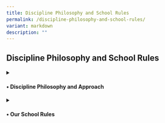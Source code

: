 ```yaml
---
title: Discipline Philosophy and School Rules
permalink: /discipline-philosophy-and-school-rules/
variant: markdown
description: ""
---
```

<h2>Discipline Philosophy and School Rules</h2>
<details class="isomer-details">
<summary><h4>• Discipline Philosophy and Approach</h4>
	</summary><h5>Framework:</h5>
<img style="width: 30%" height="auto" width="30%" alt="School Uniform" src="/images/Discipline/Discipline_Framework.jpg"><br>
At the core of the framework, the balance symbolises equilibrium and fairness, suggesting the careful weighing of disciplinary actions with empathy and consideration for individual circumstances. This communicates the idea of maintaining discipline while also showing care and empathy towards those involved. It reinforces the concept of discipline not merely as enforcement but as a supportive and nurturing process. 
<h5>Philosophy:</h5>
AGPS believes that discipline should not focus on consequences, but about fostering a positive learning environment where all students can thrive. We embrace the concept of "Discipline with CARE," which emphasises guidance, support, and the development of self-regulation skills. This philosophy is grounded in the acronym CARE, with restorative practices integrated throughout:<br><br>
•	Compassion: We approach students with empathy and understanding, recognizing that behavior can stem from a variety of factors. We utilise restorative practices to create a safe space for students to express their feelings and perspectives when addressing misconduct.<br><br>
•	Accountability: We hold students accountable for their actions in a way that promotes reflection and growth. This may involve restorative practices like conferencing or circles, where students can take ownership of their behavior and the impact it had on others.<br><br>
• Respect: We treat all members of our school community with respect, fostering positive relationships and a sense of belonging. Restorative practices, like mediation, encourage respectful dialogue and help rebuild trust after conflict.<br><br>
•	Empowerment: We empower students to make positive choices and develop the skills necessary for self-discipline. Restorative practices provide opportunities for students to learn from their mistakes, repair harm caused, and contribute to solutions.
<h5>Approach:</h5>
Our school-wide discipline approach focuses on Prevention, Intervention, and Restoration, with restorative practices woven into the process:<br><br>
•	Prevention: We actively promote a positive school climate through clear expectations, positive reinforcement, and student well-being programmes. Our school-wide approach to enhancing student well-being is further strengthened by a positive education framework developed by Noble &amp; McGrath, known as the P.R.O.S.P.E.R framework. This framework empowers students to make positive choices and thrive both academically and personally. <br><br>
•	Intervention: We enforce discipline consistently, ensuring fairness. When misconduct occurs, we prioritise restorative practices as our primary intervention strategy.  Teachers will facilitate conferences or mediations.  This allows students to directly address the harm caused, identify underlying issues that may have contributed to the behavior, and collaboratively develop a plan to address the misconduct.  This approach ensures we promptly address inappropriate behavior while also promoting empathy, accountability, and sustainable positive change. The focus is on helping students develop self-discipline and good character. <br><br>
•	Restoration: Restorative practices remain central even when implementing consequences. Consequences may still be necessary, but they will be chosen with a restorative lens, such as Behavioural Corrective Duty (BCD) or Reflection Time (RT) that contribute to repairing the harm. * Students may be required to participate in conferences or mediation to understand the impact of their actions and contribute to repairing the harm caused. Teachers will work with students to replace inappropriate behaviors with prosocial ones and restore relationships with those impacted by their actions. <br><br>
<small>*Disciplinary consequences such as suspension and caning are considered in combination or separately, depending on the circumstances of each case.</small>
</details>
<details class="isomer-details">
<summary><h4>• Our School Rules</h4>
</summary>

**1. General Conduct**

	Students are expected to:
* Exhibit the **A.N.C.H.O.R.** values - Agility, iNtegrity, Care, Humility, Optimism and Resilience<br>
* Be polite and well-behaved in and outside of school.<br>
* Greet all members of Anchor Green Primary School community – teachers, non-teaching staff, parents and visitors politely.<br>
* Move quietly in an orderly manner when moving around the school.<br>
* Handle all school equipment and property with care.
* Keep the classrooms and school premises clean
* Observe safety guidelines and behave in a safe manner

**2. Attendance and Punctuality**<br>
* Daily attendance is compulsory.
* Please do not send your child to school if he/she is unwell and please call the school to inform his/her Form teacher of your child’s absence.
* Absenteeism must be covered by a Medical Certificate from a doctor OR a letter with a valid supporting document.
* A valid Medical Certificate, from a clinic registered with the Singapore Medical Council, must be submitted to your child’s/ward’s Form Teacher if he/she has missed any scheduled assessments, when he/she returns to school.
* An automated message will be sent to the student’s parent/guardian should a student be absent from school and if the student’s parent/guardian has not updated the school on the student’s absence.
* Please contact the school’s General Office, as soon as possible, upon receiving the message to update the school on the reason for your child’s/ward’s absence and provide the relevant supporting document (e.g. MC) when your child/ward returns to school.
* Students are to report at the assembly venue for flag raising by 7.20 am.
* Students who arrive at the assembly area after 7.30am will be marked as ‘Late’.
* Students are to participate and be punctual for school and all designated school activities.
* Students must complete the full school term. Prolonged and frequent absence from school will hamper a child’s learning and development. In addition, this may have an impact on his/her Holistic Development Profile (HDP) Report unless the absence is due to valid reason(s) (e.g. Medical Leave).
* Students’ Holistic Development Profile (HDP) and Conduct Grade (CG) report will also be affected should he/ she not adhere to the above-mentioned rules relating to attendance and punctuality.

**3. Assembly/Pledge Taking**<br>
* Students who are Singapore Citizens must sing the National Anthem and recite the Pledge. Students will recite the Pledge with their right fist over their heart.
* All students are required to sing the school song.
* Students are to observe all the commands for assembly without fidgeting.
* It is mandatory for all students to uphold the integrity of the flag raising ceremony.

**4. Classroom Conduct**<br>
* Students are required to stand and greet the teachers before and after lessons.
* No food and sweet drinks are to be consumed in the classroom except during the prescribed snack time. Only plain water is allowed to be consumed in class.
* All students will proceed to the canteen during recess.  They are not to stay in the classroom.
* Students will require the teacher’s permission before stepping out of the classroom.

**5. Attire and Appearance**<br>
* Students should be properly and neatly attired.  They must wear the prescribed school uniform and no modification to the uniform is allowed.
* Sweaters may be worn only when the weather is cold (e.g. on rainy days in the morning). Should there be extenuating circumstances, the school can consider the request on a case-by-case basis.
* Students are allowed to wear their PE attire on days they have PE lessons and/or Co-Curricular Activities. (Refer to page 9 of the student’s diary for the examples.)
<table style="minWidth: 50px">
<colgroup>
<col>
<col>
</colgroup>
<tbody>
<tr>
<td rowspan="1" colspan="1">
<strong>Hair</strong>
</td>
<td rowspan="1" colspan="1">
<strong><u>Fringe</u></strong>
<br>- Fringe must be neat and kept above the eyebrows (for both and girls)
<br>- Long fringe must be pinned up (for girls)
<br><strong><u>Length</u></strong>
<br>- Long hair (below the collar) must be tied up and plaited neatly (for
girls)
<br>- Hair must be kept short and neat (for boys)
<br>- Fanciful hairstyle is not allowed
<br><strong><u>Facial Hair</u></strong>
<br>- Facial hair such as moustache and beard not allowed
<br><strong><u>Grooming</u></strong>
<br>- Hair must not be tinted or dyed (for girls)
<br>- Hair must not be tinted, dyed or spiked (for boys)
<br><strong><u>Hair Accessories</u></strong><u> </u>
<br>- All hair accessories must be black or navy blue and not jeweled. (girls)
</td>
</tr>
<tr>
<td rowspan="1" colspan="1">
<strong>Attire</strong>
</td>
<td rowspan="1" colspan="1">
<strong><u>Uniform / PE Attire</u></strong>
<br>- School uniform must be of appropriate size
<br>- Shorts and skirts must be of knee length
<br>- Students are not required to tuck-in their School Uniform and PE Polo
T-Shirt.
<br><strong><u>Socks</u></strong>
<br>- Ankle socks are not allowed
<br>- Socks should be above ankle length
<br><strong><u>Shoes </u></strong>
<br>- Black canvas shoes.
<br>- No sports shoes except on CCA days after Curriculum hours or when pupil
is participating in competitions
<br>- Slip-ons are not allowed
<br><strong><u>Name Tag</u></strong>
<br>- Name tag should be ironed / sewn on the left side of the school uniform
and PE T-shirt and above the school logo
</td>
</tr>
<tr>
<td rowspan="1" colspan="1">
<p><strong>Accessories</strong>
</p>
</td>
<td rowspan="1" colspan="1">
<p>- Only small black or dark blue ear studs are allowed - for female students
only.
<br>- Colourful and/or multiple ear studs are not allowed.
<br>- Students are not allowed to wear wrist or friendship bands, jewellery
or accessories of any kind to school for uniformity and safety reasons</p>
</td>
</tr>
<tr>
<td rowspan="1" colspan="1">
<p><strong>Nails</strong>
</p>
</td>
<td rowspan="1" colspan="1">
<p>- Nails must be kept short and clean
<br>- No nail polish is allowed</p>
</td>
</tr>
</tbody>
</table>
<strong>School Uniform</strong>
<div class="isomer-image-wrapper">
<img style="width: 50%" height="auto" width="50%" alt="School Uniform" src="/images/Discipline/School_Uniform.jpg">
<strong>PE Uniform</strong>
<div class="isomer-image-wrapper">
<img style="width: 50%" height="auto" width="50%" alt="School Uniform" src="/images/Discipline/PE_Uniform.jpg">

**6. Permission to leave school/country during Curriculum/Term Time**<br>
* Students must refrain from travelling or leaving the country during the school term. For urgent cases, written permission must be sought from the school and is subjected to approval by the School Leaders. Parents are to check the school calendar before planning their vacations.

**7. Mobile Phone/Smart Watches Policy**<br>
* All students are not to bring any form of weapons or weapon-like items to school. Possession of and bringing of such items are strictly prohibited.
* All sharp-edged and pointed objects such as scissors, pen-knives, cutting blades, paper cutters, including weapon-like toys such as toy guns, toy knives etc. are strictly prohibited.

**8. Mobile Phone/Smart Watches Policy**<br>
* The school does not encourage students to bring mobile phones and/or smart devices (e.g. smart wrist watches – with the ability to communicate, capture and/or record images or sounds) to school.
* Parents who would like their child to carry a mobile phone must take personal responsibility. The school will not be responsible for any loss or damage to the mobile phones or smart watches.
* Students are not allowed to use their mobile phones and/or smart devices (e.g. smart wrist watches) in school.
* Students’ mobile phones and/or smart devices (e.g. smart wrist watches) may be confiscated as a disciplinary measure and/or for the purpose of investigation if students contravened the above rule.</div></div>
</details>